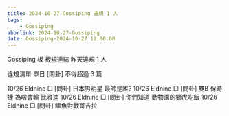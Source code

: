 ```yaml
---
title: 2024-10-27-Gossiping 違規 1 人
tags:
    - Gossiping
abbrlink: 2024-10-27-Gossiping
date: Gossiping-2024-10-27 12:00:00
---
```

Gossiping 板 [板規連結](https://www.ptt.cc/bbs/Gossiping/M.1637425085.A.07D.html)
昨天違規 1 人
<!-- more -->

違規清單
單日 [問卦] 不得超過 3 篇

10/26 Eldnine □ [問卦] 日本男明星 最帥是誰?
10/26 Eldnine □ [問卦] 雙B 保時捷 為啥會輸 比雅迪
10/26 Eldnine □ [問卦] 你們知道 動物園的獅虎吃飯
10/26 Eldnine □ [問卦] 鱷魚對戰哥吉拉